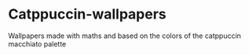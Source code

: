 # Catppuccin-wallpapers
Wallpapers made with maths and based on the colors of the catppuccin macchiato palette
